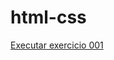 # html-css
 
<a href="https://junkera.github.io/html-css/exercicios/ex001/index.html"> Executar exercicio 001